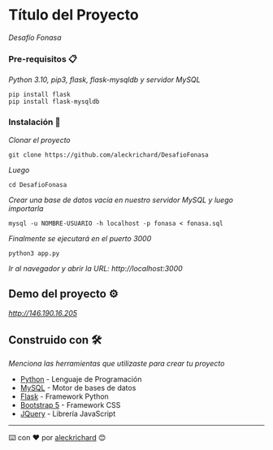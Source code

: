 # Título del Proyecto

_Desafío Fonasa_

### Pre-requisitos 📋

_Python 3.10, pip3, flask, flask-mysqldb y servidor MySQL_

```
pip install flask
pip install flask-mysqldb
```

### Instalación 🔧

_Clonar el proyecto_

```
git clone https://github.com/aleckrichard/DesafioFonasa
```

_Luego_

```
cd DesafioFonasa
```

_Crear una base de datos vacía en nuestro servidor MySQL y luego importarla_

```
mysql -u NOMBRE-USUARIO -h localhost -p fonasa < fonasa.sql
```

_Finalmente se ejecutará en el puerto 3000_

```
python3 app.py
```
_Ir al navegador y abrir la URL: http://localhost:3000_

## Demo del proyecto ⚙️

_http://146.190.16.205_

## Construido con 🛠️

_Menciona las herramientas que utilizaste para crear tu proyecto_

* [Python](https://www.python.org) - Lenguaje de Programación
* [MySQL](https://www.mysql.com) - Motor de bases de datos
* [Flask](https://flask.palletsprojects.com/en/2.1.x/) - Framework Python
* [Bootstrap 5](https://getbootstrap.com) - Framework CSS
* [JQuery](https://jquery.com) - Librería JavaScript

---
⌨️ con ❤️ por [aleckrichard](https://github.com/aleckrichard) 😊